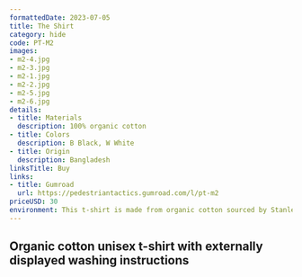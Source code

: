 ```yaml
---
formattedDate: 2023-07-05
title: The Shirt
category: hide
code: PT-M2
images:
- m2-4.jpg
- m2-3.jpg
- m2-1.jpg
- m2-2.jpg
- m2-5.jpg
- m2-6.jpg
details:
- title: Materials
  description: 100% organic cotton
- title: Colors
  description: B Black, W White
- title: Origin
  description: Bangladesh
linksTitle: Buy
links:
- title: Gumroad
  url: https://pedestriantactics.gumroad.com/l/pt-m2
priceUSD: 30
environment: This t-shirt is made from organic cotton sourced by Stanley/Stella. It requires approximately 650 gallons of water to produce one t-shirt. A 0.5USD charge is included in the cost which is sent to Terrapass to offset the environmental impact of this product.
---
```


## Organic cotton unisex t-shirt with externally displayed washing instructions